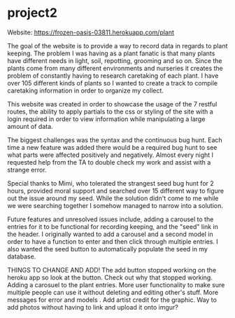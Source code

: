 # project2
Website: https://frozen-oasis-03811.herokuapp.com/plant

The goal of the website is to provide a way to record data in regards to plant keeping. The problem I was having as a plant fanatic is that many plants have different needs in light, soil, repotting, grooming and so on. Since the plants come from many different environments and nurseries it creates the problem of constantly having to research caretaking of each plant. I have over 105 different kinds of plants so I wanted to create a track to compile caretaking information in order to organize my collect.

This website was created in order to showcase the usage of the 7 restful routes, the ability to apply partials to the css or styling of the site with a login required in order to view information while manipulating a large amount of data.

The biggest challenges was the syntax and the continuous bug hunt. Each time a new feature was added there would be a required bug hunt to see what parts were affected positively and negatively. Almost every night I requested help from the TA to double check my work and assist with a strange error.

Special thanks to Mimi, who tolerated the strangest seed bug hunt for 2 hours, provided moral support  and searched over 15 different way to figure out the issue around my seed. While the solution didn't come to me while we were searching together I somehow managed to narrow into a solution.

Future features and unresolved issues include, adding a carousel to the entries for it to be functional for recording keeping, and the "seed" link in the header. I originally wanted to add a carousel and a second model in order to have a function to enter and then click through multiple entries. I also wanted the seed button to automatically populate the seed in my database. 


THINGS TO CHANGE AND ADD!
The add button stopped working on the heroku app so look at the button. Check out why that stopped working.
Adding a carosuel to the plant entries.
More user functionality to make sure multiple people can use it without deleting and editing other's stuff.
More messages for error and models .
Add artist credit for the graphic.
Way to add photos without having to link and upload it onto imgur?
